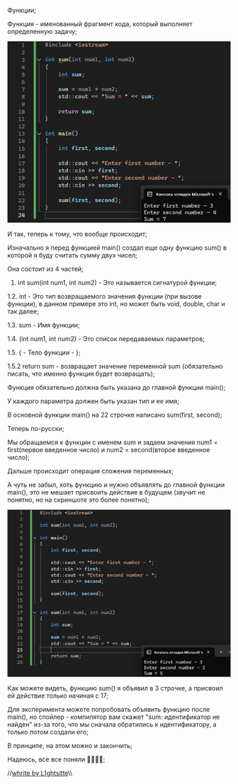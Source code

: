 Функции;

Функция - именованный фрагмент кода, который выполняет определенную задачу;

![Тут код](https://github.com/L1ghtsitte/CPP/blob/main/lessons/lesson%205/function_1.png)

И так, теперь к тому, что вообще происходит;

Изначально я перед функцией main() создал еще одну функцию sum() в которой я буду считать сумму двух чисел;

Она состоит из 4 частей;

1. int sum(int num1, int num2) - Это называется сигнатурой функции;

1.2. int - Это тип возвращаемого значения функции (при вызове функции), в данном примере это int, но может быть void, double, char и так далее;

1.3. sum - Имя функции;

1.4. (int num1, int num2) - Это список передаваемых параметров;

1.5. { - Тело функции - };

1.5.2 return sum - возвращает значение переменной sum (обязательно писать, что именно функция будет возвращать);

Функция обязательно должна быть указана до главной функции main();

У каждого параметра должен быть указан тип и ее имя;

В основной функции main() на 22 строчке написано sum(first, second);

Теперь по-русски;

Мы обращаемся к функции с именем sum и задаем значения num1 = first(первое введенное число) и num2 = second(второе введенное число);

Дальше происходит операция сложения переменных;

А чуть не забыл, хоть функцию и нужно объявлять до главной функции main(), это не мешает присвоить действие в будущем (звучит не понятно, но на скриншоте это более понятно);

![Тут код](https://github.com/L1ghtsitte/CPP/blob/main/lessons/lesson%205/function_2.png)

Как можете видеть, функцию sum() я объявил в 3 строчке, а присвоил ей действие только начиная с 17;

Для эксперимента можете попробовать объявить функцию после main(), но спойлер - компилятор вам скажет "sum: идентификатор не найден" из-за того, что мы сначала обратились к идентификатору, а только потом создали его;

В принципе, на этом можно и закончить;

Надеюсь, все все поняли 🤨🤨🤨🤨;

//[whrite by L1ghtsitte](https://github.com/L1ghtsitte/CPP)\\\
